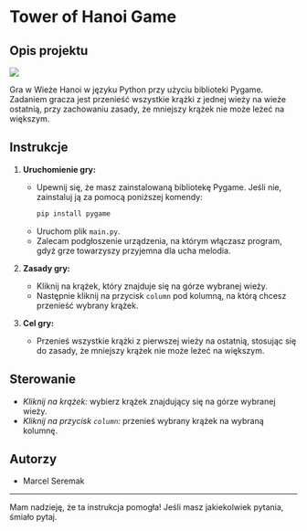 # Tower of Hanoi Game

## Opis projektu

![](https://github.com/MarcelSeremak/HanoiTowerGame/blob/main/GameGif.gif)

Gra w Wieże Hanoi w języku Python przy użyciu biblioteki Pygame. Zadaniem gracza jest przenieść wszystkie krążki z jednej wieży na wieże ostatnią, przy zachowaniu zasady, że mniejszy krążek nie może leżeć na większym.

## Instrukcje

1. **Uruchomienie gry:**
    - Upewnij się, że masz zainstalowaną bibliotekę Pygame. Jeśli nie, zainstaluj ją za pomocą poniższej komendy:
        ```bash
        pip install pygame
        ```
    - Uruchom plik `main.py`.
    - Zalecam podgłoszenie urządzenia, na którym włączasz program, gdyż grze towarzyszy przyjemna dla ucha melodia.

2. **Zasady gry:**
    - Kliknij na krążek, który znajduje się na górze wybranej wieży.
    - Następnie kliknij na przycisk `column` pod kolumną, na którą chcesz przenieść wybrany krążek.

3. **Cel gry:**
    - Przenieś wszystkie krążki z pierwszej wieży na ostatnią, stosując się do zasady, że mniejszy krążek nie może leżeć na większym.

## Sterowanie

- *Kliknij na krążek:* wybierz krążek znajdujący się na górze wybranej wieży.
- *Kliknij na przycisk `column`:* przenieś wybrany krążek na wybraną kolumnę.

## Autorzy

- Marcel Seremak



---

Mam nadzieję, że ta instrukcja pomogła! Jeśli masz jakiekolwiek pytania, śmiało pytaj.

